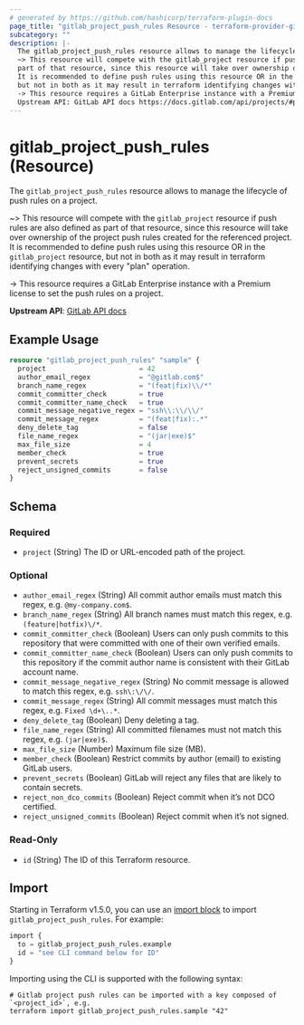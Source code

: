 ```yaml
---
# generated by https://github.com/hashicorp/terraform-plugin-docs
page_title: "gitlab_project_push_rules Resource - terraform-provider-gitlab"
subcategory: ""
description: |-
  The gitlab_project_push_rules resource allows to manage the lifecycle of push rules on a project.
  ~> This resource will compete with the gitlab_project resource if push rules are also defined as
  part of that resource, since this resource will take over ownership of the project push rules created for the referenced project.
  It is recommended to define push rules using this resource OR in the gitlab_project resource,
  but not in both as it may result in terraform identifying changes with every "plan" operation.
  -> This resource requires a GitLab Enterprise instance with a Premium license to set the push rules on a project.
  Upstream API: GitLab API docs https://docs.gitlab.com/api/projects/#push-rules
---
```


# gitlab_project_push_rules (Resource)

The `gitlab_project_push_rules` resource allows to manage the lifecycle of push rules on a project.

~> This resource will compete with the `gitlab_project` resource if push rules are also defined as 
   part of that resource, since this resource will take over ownership of the project push rules created for the referenced project.
   It is recommended to define push rules using this resource OR in the `gitlab_project` resource, 
   but not in both as it may result in terraform identifying changes with every "plan" operation.

-> This resource requires a GitLab Enterprise instance with a Premium license to set the push rules on a project.

**Upstream API**: [GitLab API docs](https://docs.gitlab.com/api/projects/#push-rules)

## Example Usage

```terraform
resource "gitlab_project_push_rules" "sample" {
  project                       = 42
  author_email_regex            = "@gitlab.com$"
  branch_name_regex             = "(feat|fix)\\/*"
  commit_committer_check        = true
  commit_committer_name_check   = true
  commit_message_negative_regex = "ssh\\:\\/\\/"
  commit_message_regex          = "(feat|fix):.*"
  deny_delete_tag               = false
  file_name_regex               = "(jar|exe)$"
  max_file_size                 = 4
  member_check                  = true
  prevent_secrets               = true
  reject_unsigned_commits       = false
}
```

<!-- schema generated by tfplugindocs -->
## Schema

### Required

- `project` (String) The ID or URL-encoded path of the project.

### Optional

- `author_email_regex` (String) All commit author emails must match this regex, e.g. `@my-company.com$`.
- `branch_name_regex` (String) All branch names must match this regex, e.g. `(feature|hotfix)\/*`.
- `commit_committer_check` (Boolean) Users can only push commits to this repository that were committed with one of their own verified emails.
- `commit_committer_name_check` (Boolean) Users can only push commits to this repository if the commit author name is consistent with their GitLab account name.
- `commit_message_negative_regex` (String) No commit message is allowed to match this regex, e.g. `ssh\:\/\/`.
- `commit_message_regex` (String) All commit messages must match this regex, e.g. `Fixed \d+\..*`.
- `deny_delete_tag` (Boolean) Deny deleting a tag.
- `file_name_regex` (String) All committed filenames must not match this regex, e.g. `(jar|exe)$`.
- `max_file_size` (Number) Maximum file size (MB).
- `member_check` (Boolean) Restrict commits by author (email) to existing GitLab users.
- `prevent_secrets` (Boolean) GitLab will reject any files that are likely to contain secrets.
- `reject_non_dco_commits` (Boolean) Reject commit when it’s not DCO certified.
- `reject_unsigned_commits` (Boolean) Reject commit when it’s not signed.

### Read-Only

- `id` (String) The ID of this Terraform resource.

## Import

Starting in Terraform v1.5.0, you can use an [import block](https://developer.hashicorp.com/terraform/language/import) to import `gitlab_project_push_rules`. For example:

```terraform
import {
  to = gitlab_project_push_rules.example
  id = "see CLI command below for ID"
}
```

Importing using the CLI is supported with the following syntax:

```shell
# Gitlab project push rules can be imported with a key composed of `<project_id>`, e.g.
terraform import gitlab_project_push_rules.sample "42"
```
